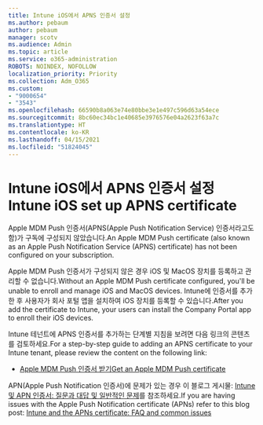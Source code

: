 ```yaml
---
title: Intune iOS에서 APNS 인증서 설정
ms.author: pebaum
author: pebaum
manager: scotv
ms.audience: Admin
ms.topic: article
ms.service: o365-administration
ROBOTS: NOINDEX, NOFOLLOW
localization_priority: Priority
ms.collection: Adm_O365
ms.custom:
- "9000654"
- "3543"
ms.openlocfilehash: 66590b8a063e74e80bbe3e1e497c596d63a54ece
ms.sourcegitcommit: 8bc60ec34bc1e40685e3976576e04a2623f63a7c
ms.translationtype: HT
ms.contentlocale: ko-KR
ms.lasthandoff: 04/15/2021
ms.locfileid: "51824045"
---
```

# <a name="intune-ios-set-up-apns-certificate"></a><span data-ttu-id="b5505-102">Intune iOS에서 APNS 인증서 설정</span><span class="sxs-lookup"><span data-stu-id="b5505-102">Intune iOS set up APNS certificate</span></span>

<span data-ttu-id="b5505-103">Apple MDM Push 인증서(APNS(Apple Push Notification Service) 인증서라고도 함)가 구독에 구성되지 않았습니다.</span><span class="sxs-lookup"><span data-stu-id="b5505-103">An Apple MDM Push certificate (also known as an Apple Push Notification Service (APNS) certificate) has not been configured on your subscription.</span></span>

<span data-ttu-id="b5505-104">Apple MDM Push 인증서가 구성되지 않은 경우 iOS 및 MacOS 장치를 등록하고 관리할 수 없습니다.</span><span class="sxs-lookup"><span data-stu-id="b5505-104">Without an Apple MDM Push certificate configured, you'll be unable to enroll and manage iOS and MacOS devices.</span></span> <span data-ttu-id="b5505-105">Intune에 인증서를 추가한 후 사용자가 회사 포털 앱을 설치하여 iOS 장치를 등록할 수 있습니다.</span><span class="sxs-lookup"><span data-stu-id="b5505-105">After you add the certificate to Intune, your users can install the Company Portal app to enroll their iOS devices.</span></span>

<span data-ttu-id="b5505-106">Intune 테넌트에 APNS 인증서를 추가하는 단계별 지침을 보려면 다음 링크의 콘텐츠를 검토하세요.</span><span class="sxs-lookup"><span data-stu-id="b5505-106">For a step-by-step guide to adding an APNS certificate to your Intune tenant, please review the content on the following link:</span></span>

- [<span data-ttu-id="b5505-107">Apple MDM Push 인증서 받기</span><span class="sxs-lookup"><span data-stu-id="b5505-107">Get an Apple MDM Push certificate</span></span>](https://docs.microsoft.com/mem/intune/enrollment/apple-mdm-push-certificate-get)

<span data-ttu-id="b5505-108">APN(Apple Push Notification 인증서)에 문제가 있는 경우 이 블로그 게시물: [Intune 및 APN 인증서: 질문과 대답 및 일반적인 문제](https://techcommunity.microsoft.com/t5/Intune-Customer-Success/Intune-and-the-APNs-certificate-FAQ-and-common-issues/ba-p/280121)를 참조하세요.</span><span class="sxs-lookup"><span data-stu-id="b5505-108">If you are having issues with the Apple Push Notification certificate (APNs) refer to this blog post: [Intune and the APNs certificate: FAQ and common issues](https://techcommunity.microsoft.com/t5/Intune-Customer-Success/Intune-and-the-APNs-certificate-FAQ-and-common-issues/ba-p/280121)</span></span>
